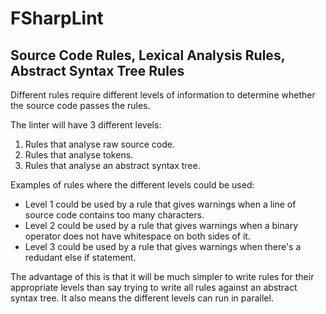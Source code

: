 ﻿# FSharpLint

## Source Code Rules, Lexical Analysis Rules, Abstract Syntax Tree Rules

Different rules require different levels of information to determine whether the source code passes the rules.


The linter will have 3 different levels: 


1. Rules that analyse raw source code.
2. Rules that analyse tokens.
3. Rules that analyse an abstract syntax tree.


Examples of rules where the different levels could be used:


* Level 1 could be used by a rule that gives warnings when a line of source code contains too many characters.
* Level 2 could be used by a rule that gives warnings when a binary operator does not have whitespace on both sides of it.
* Level 3 could be used by a rule that gives warnings when there's a redudant else if statement.


The advantage of this is that it will be much simpler to write rules for their appropriate levels than say trying to write all 
rules against an abstract syntax tree. It also means the different levels can run in parallel.